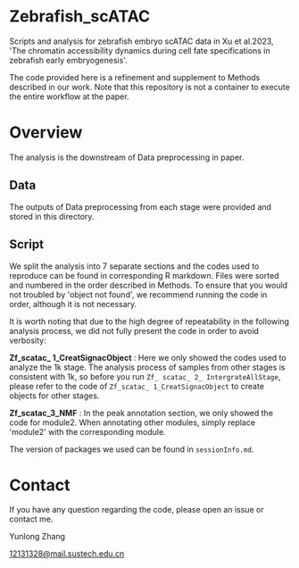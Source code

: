 # Zebrafish_scATAC
Scripts and analysis for zebrafish embryo scATAC data in Xu et al.2023, 'The chromatin accessibility dynamics during cell fate specifications in zebrafish early embryogenesis'.

The code provided here is a refinement and supplement to Methods described in our work. Note that this repository is not a container to execute the entire workflow at the paper.

# Overview
The analysis is the downstream of Data preprocessing in paper.

## Data
The outputs of Data preprocessing from each stage were provided and stored in this directory.

## Script
We split the analysis into 7 separate sections and the codes used to reproduce can be found in corresponding R markdown. Files were sorted and numbered in the order described in Methods. To ensure that you would not troubled by 'object not found', we recommend running the code in order, although it is not necessary.

It is worth noting that due to the high degree of repeatability in the following analysis process, we did not fully present the code in order to avoid verbosity:

**Zf_scatac_ 1_CreatSignacObject** :  Here we only showed the codes used to analyze the 1k stage. The analysis process of samples from other stages is consistent with 1k, so before you run `Zf_ scatac_ 2_ IntergrateAllStage`, please refer to the code of `Zf_scatac_ 1_CreatSignacObject`  to create objects for other stages.

**Zf_scatac_3_NMF** : In the peak annotation section, we only showed the code for module2. When annotating other modules, simply replace 'module2' with the corresponding module.

The version of packages we used can be found in `sessionInfo.md`.

# Contact
If you have any question regarding the code, please open an issue or contact me.

Yunlong Zhang

12131328@mail.sustech.edu.cn
